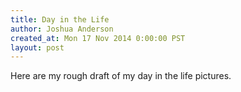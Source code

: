 ```yaml
---
title: Day in the Life
author: Joshua Anderson
created_at: Mon 17 Nov 2014 0:00:00 PST
layout: post
---
```


Here are my rough draft of my day in the life pictures.

<img class="post-image" src="https://s3.amazonaws.com/xatigo/day-in-the-life.jpg" alt="">
